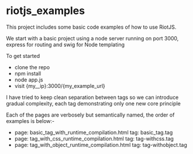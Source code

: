 # riotjs_examples

This project includes some basic code examples of how to use RiotJS.

We start with a basic project using a node server running on port 3000, express for routing and swig for Node templating

To get started


- clone the repo
- npm install
- node app.js
- visit {my__ip}:3000/{my_example_url}

I have tried to keep clean separation between tags so we can introduce gradual complexity, each tag demonstrating only one new core principle

Each of the pages are verbosely but semantically named, the order of examples is below:-

- page: basic_tag_with_runtime_compilation.html tag: basic_tag.tag
- page: tag_with_css_runtime_compilation.html tag: tag-withcss.tag
- page: tag_with_object_runtime_compilation.html tag: tag-withobject.tag

